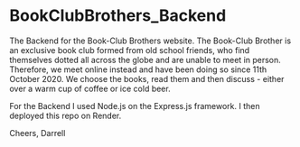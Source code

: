# BookClubBrothers_Backend

The Backend for the Book-Club Brothers website. The Book-Club Brother is an exclusive book club formed from old school friends, who find themselves dotted all across the globe and are unable to meet in person. Therefore, we meet online instead and have been doing so since 11th October 2020. We choose the books, read them and then discuss - either over a warm cup of coffee or ice cold beer.

For the Backend I used Node.js on the Express.js framework. I then deployed this repo on Render.

Cheers,
Darrell
